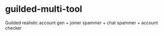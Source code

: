 # guilded-multi-tool
Guilded realistic account gen + joiner spammer + chat spammer + account checker
